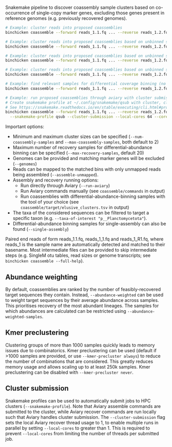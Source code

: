 
Snakemake pipeline to discover coassembly sample clusters based on co-occurrence of single-copy marker genes, excluding those genes present in reference genomes (e.g. previously recovered genomes).

```bash
# Example: cluster reads into proposed coassemblies
binchicken coassemble --forward reads_1.1.fq ... --reverse reads_1.2.fq ...

# Example: cluster reads into proposed coassemblies based on unbinned sequences
binchicken coassemble --forward reads_1.1.fq ... --reverse reads_1.2.fq ... --genomes genome_1.fna ...

# Example: cluster reads into proposed coassemblies based on unbinned sequences and coassemble only unbinned reads
binchicken coassemble --forward reads_1.1.fq ... --reverse reads_1.2.fq ... --genomes genome_1.fna ... --assemble-unmapped

# Example: cluster reads into proposed coassemblies based on unbinned sequences from a specific taxa
binchicken coassemble --forward reads_1.1.fq ... --reverse reads_1.2.fq ... --genomes genome_1.fna ... --taxa-of-interest "p__Planctomycetota"

# Example: find relevant samples for differential coverage binning (no coassembly)
binchicken coassemble --forward reads_1.1.fq ... --reverse reads_1.2.fq ... --single-assembly

# Example: run proposed coassemblies through aviary with cluster submission
# Create snakemake profile at ~/.config/snakemake/qsub with cluster, cluster-status, cluster-cancel, etc.
# See https://snakemake.readthedocs.io/en/stable/executing/cli.html#profiles
binchicken coassemble --forward reads_1.1.fq ... --reverse reads_1.2.fq ... --run-aviary \
  --snakemake-profile qsub --cluster-submission --local-cores 64 --cores 64
```

Important options:

- Minimum and maximum cluster sizes can be specified (`--num-coassembly-samples` and `--max-coassembly-samples`, both default to 2)
- Maximum number of recovery samples for differential-abundance binning can be specified (`--max-recovery-samples`, default 20)
- Genomes can be provided and matching marker genes will be excluded (`--genomes`)
- Reads can be mapped to the matched bins with only unmapped reads being assembled (`--assemble-unmapped`).
- Assembly and recovery running options:
  - Run directly through Aviary (`--run-aviary`)
  - Run Aviary commands manually (see `coassemble/commands` in output)
  - Run coassemblies with differential-abundance-binning samples with the tool of your choice (see `coassemble/target/elusive_clusters.tsv` in output)
- The taxa of the considered sequences can be filtered to target a specific taxon (e.g. `--taxa-of-interest "p__Planctomycetota"`).
- Differential-abundance binning samples for single-assembly can also be found (`--single-assembly`)

Paired end reads of form reads_1.1.fq, reads_1_1.fq and reads_1_R1.fq, where reads_1 is the sample name are automatically detected and matched to their basename.
Most intermediate files can be provided to skip intermediate steps (e.g. SingleM otu tables, read sizes or genome transcripts; see `binchicken coassemble --full-help`).

## Abundance weighting

By default, coassemblies are ranked by the number of feasibly-recovered target sequences they contain.
Instead, `--abundance-weighted` can be used to weight target sequences by their average abundance across samples.
This prioritises recovery of the most abundant lineages.
The samples for which abundances are calculated can be restricted using `--abundance-weighted-samples`.

## Kmer preclustering

Clustering groups of more than 1000 samples quickly leads to memory issues due to combinatorics.
Kmer preclustering can be used (default if >1000 samples are provided, or use `--kmer-precluster always`) to reduce the number of combinations that are considered.
This greatly reduces memory usage and allows scaling up to at least 250k samples.
Kmer preclustering can be disabled with `--kmer-precluster never`.

## Cluster submission

Snakemake profiles can be used to automatically submit jobs to HPC clusters (`--snakemake-profile`).
Note that Aviary assemble commands are submitted to the cluster, while Aviary recover commands are run locally such that Aviary handles cluster submission.
The `--cluster-submission` flag sets the local Aviary recover thread usage to 1, to enable multiple runs in parallel by setting `--local-cores` to greater than 1.
This is required to prevent `--local-cores` from limiting the number of threads per submitted job.
